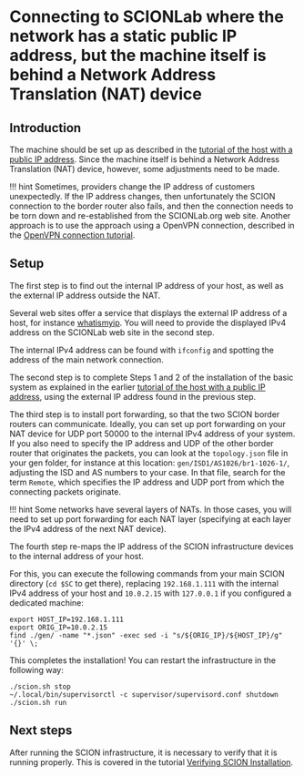 
# Connecting to SCIONLab where the network has a static public IP address, but the machine itself is behind a Network Address Translation (NAT) device

## Introduction

The machine should be set up as described in the [tutorial of the host with a public IP address](/general_scion_configuration/public_ip/). Since the machine itself is behind a Network Address Translation (NAT) device, however, some adjustments need to be made.

!!! hint
    Sometimes, providers change the IP address of customers unexpectedly. If the IP address changes, then unfortunately the SCION connection to the border router also fails, and then the connection needs to be torn down and re-established from the SCIONLab.org web site. Another approach is to use the approach using a OpenVPN connection, described in the [OpenVPN connection tutorial](/general_scion_configuration/vpn_setup/).

## Setup

The first step is to find out the internal IP address of your host, as well as the external IP address outside the NAT.

Several web sites offer a service that displays the external IP address of a host, for instance [whatismyip](http://whatismyip.host/). You will need to provide the displayed IPv4 address on the SCIONLab web site in the second step.

The internal IPv4 address can be found with `ifconfig` and spotting the address of the main network connection.

The second step is to complete Steps 1 and 2 of the installation of the basic system as explained in the earlier [tutorial of the host with a public IP address](/general_scion_configuration/public_ip/), using the external IP address found in the previous step.

The third step is to install port forwarding, so that the two SCION border routers can communicate. Ideally, you can set up port forwarding on your NAT device for UDP port 50000 to the internal IPv4 address of your system. If you also need to specify the IP address and UDP of the other border router that originates the packets, you can look at the `topology.json` file in your gen folder, for instance at this location: `gen/ISD1/AS1026/br1-1026-1/`, adjusting the ISD and AS numbers to your case. In that file, search for the term `Remote`, which specifies the IP address and UDP port from which the connecting packets originate.

!!! hint
    Some networks have several layers of NATs. In those cases, you will need to set up port forwarding for each NAT layer (specifying at each layer the IPv4 address of the next NAT device).

The fourth step re-maps the IP address of the SCION infrastructure devices to the internal address of your host.

For this, you can execute the following commands from your main SCION directory (`cd $SC` to get there), replacing `192.168.1.111` with the internal IPv4 address of your host and `10.0.2.15` with `127.0.0.1` if you configured a dedicated machine:
```shell
export HOST_IP=192.168.1.111
export ORIG_IP=10.0.2.15
find ./gen/ -name "*.json" -exec sed -i "s/${ORIG_IP}/${HOST_IP}/g" '{}' \;
```

This completes the installation! You can restart the infrastructure in the following way:

```shell
./scion.sh stop
~/.local/bin/supervisorctl -c supervisor/supervisord.conf shutdown
./scion.sh run
```

## Next steps

After running the SCION infrastructure, it is necessary to verify that it is running properly. This is covered in the tutorial [Verifying SCION Installation](/general_scion_configuration/verifying_scion_installation/).

